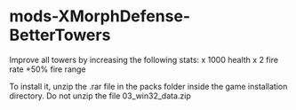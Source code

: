 # mods-XMorphDefense-BetterTowers

Improve all towers by increasing the following stats:
x 1000 health
x 2 fire rate
+50% fire range


To install it, unzip the .rar file in the packs folder inside the game installation directory.
Do not unzip the file 03_win32_data.zip
